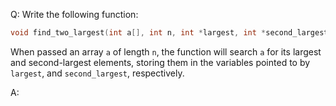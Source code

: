 Q: Write the following function:

```c
void find_two_largest(int a[], int n, int *largest, int *second_largest);
```

When passed an array `a` of length `n`, the function will search `a` for its
largest and second-largest elements, storing them in the variables pointed to by
`largest`, and `second_largest`, respectively.

A:
